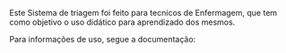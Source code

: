 Este Sistema de triagem foi feito para tecnicos de Enfermagem, que tem como objetivo o uso didático para aprendizado dos mesmos.

Para informações de uso, segue a documentação: 